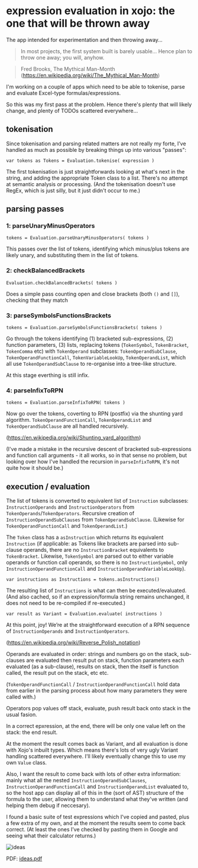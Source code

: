 # expression evaluation in xojo: the one that will be thrown away
 
The app intended for experimentation and then throwing away…

> In most projects, the first system built is barely usable… Hence plan to throw one away; you will, anyhow.

> Fred Brooks, The Mythical Man-Month (https://en.wikipedia.org/wiki/The_Mythical_Man-Month)

I'm working on a couple of apps which need to be able to tokenise, parse and evaluate Excel-type formulas/expressions.

So this was my first pass at the problem. Hence there's plenty that will likely change, and plenty of TODOs scattered everywhere…

## tokenisation

Since tokenisation and parsing related matters are not really my forte, I’ve handled as much as possible by breaking things up into various "passes":

`var tokens as Tokens = Evaluation.tokenise( expression )`

The first tokenisation is just straightforwards looking at what's next in the string, and adding the appropriate Token class to a list. There's no attempt at semantic analysis or processing. (And the tokenisation doesn't use RegEx, which is just silly, but it just didn't occur to me.)

## parsing passes

### 1: parseUnaryMinusOperators

`tokens = Evaluation.parseUnaryMinusOperators( tokens )`

This passes over the list of tokens, identifying which minus/plus tokens are likely unary, and substituting them in the list of tokens.

### 2: checkBalancedBrackets

`Evaluation.checkBalancedBrackets( tokens )`

Does a simple pass counting open and close brackets (both `()` and `[]`), checking that they match

### 3: parseSymbolsFunctionsBrackets

`tokens = Evaluation.parseSymbolsFunctionsBrackets( tokens )`

Go through the tokens identifying (1) bracketed sub-expressions, (2) function parameters, (3) lists, replacing tokens (`TokenSymbol`, `TokenBracket`, `TokenComma` etc) with `TokenOperand` subclasses: `TokenOperandSubClause`, `TokenOperandFunctionCall`, `TokenVariableLookUp`, `TokenOperandList`, which all use `TokenOperandSubClause` to re-organise into a tree-like structure.

At this stage everthing is still infix.

### 4: parseInfixToRPN

`tokens = Evaluation.parseInfixToRPN( tokens )`

Now go over the tokens, coverting to RPN (postfix) via the shunting yard algorithm. `TokenOperandFunctionCall`, `TokenOperandList` and `TokenOperandSubClause` are all handled recursively.

(https://en.wikipedia.org/wiki/Shunting_yard_algorithm)

(I've made a mistake in the recursive descent of bracketed sub-expressions and function call arguments - it all works, so in that sense no problem, but looking over how I've handled the recursion in `parseInfixToRPN`, it's not quite how it should be.)

## execution / evaluation

The list of tokens is converted to equivalent list of `Instruction` subclasses: `InstructionOperands` and `InstructionOperators` from `TokenOperands`/`TokenOperators`. Recursive creation of `InstructionOperandSubClauses` from `TokenOperandSubClause`. (Likewise for `TokenOperandFunctionCall` and `TokenOperandList`.)

The `Token` class has a `asInstruction` which returns its equivalent `Instruction` (if applicable: as Tokens like brackets are parsed into sub-clause operands, there are no `InstructionBracket` equivalents to `TokenBracket`. Likewise, `TokenSymbol` are parsed out to either variable operands or function call operands, so there is no `InstructionSymbol`, only `InstructionOperandFunctionCall` and `InstructionOperandVariableLookUp`).

`var instructions as Instructions = tokens.asInstructions()`

The resulting list of `Instructions` is what can then be executed/evaluated. (And also cached, so if an expression/formula string remains unchanged, it does not need to be re-compiled if re-executed.)

`var result as Variant = Evaluation.evaluate( instructions )`

At this point, joy! We’re at the straightforward execution of a RPN sequence of `InstructionOperands` and `InstructionOperators`.

(https://en.wikipedia.org/wiki/Reverse_Polish_notation)

Operands are evaluated in order: strings and numbers go on the stack, sub-clauses are evaluated then result put on stack, function parameters each evaluated (as a sub-clause), results on stack, then the itself is function called, the result put on the stack, etc etc.

(`TokenOperandFunctionCall` / `InstructionOperandFunctionCall` hold data from earlier in the parsing process about how many parameters they were called with.)

Operators pop values off stack, evaluate, push result back onto stack in the usual fasion.

In a correct epxression, at the end, there will be only one value left on the stack: the end result.

At the moment the result comes back as Variant, and all evaluation is done with Xojo's inbuilt types. Which means there's lots of very ugly Variant handling scattered everywhere. I'll likely eventually change this to use my own `Value` class.

Also, I want the result to come back with lots of other extra information: mainly what all the nested `InstructionOperandSubClauses`, `InstructionOperandFunctionCall` and `InstructionOperandList` evaluated to, so the host app can display all of this in the (sort of AST) structure of the formula to the user, allowing them to understand what they've written (and helping them debug if neccesary).

I found a basic suite of test expressions which I've copied and pasted, plus a few extra of my own, and at the moment the results seem to come back correct. (At least the ones I’ve checked by pasting them in Google and seeing what their calculator returns.)

![ideas](https://github.com/user-attachments/assets/8991dcdf-d381-414e-862b-d2443021f0c6)

PDF: [ideas.pdf](https://github.com/user-attachments/files/19930565/ideas.pdf)
